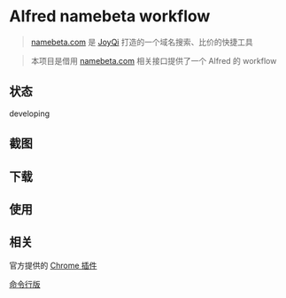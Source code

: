 # Alfred namebeta workflow

> [namebeta.com](https://namebeta.com/) 是 [JoyQi](https://joyqi.com/) 打造的一个域名搜索、比价的快捷工具

> 本项目是借用 [namebeta.com](https://namebeta.com/)  相关接口提供了一个 Alfred 的 workflow

## 状态
developing
## 截图
## 下载
## 使用
## 相关

官方提供的 [Chrome 插件](https://chrome.google.com/webstore/detail/namebeta-smart-domain-too/opndpgdlkdoeiajepgfdnjedknaohhmg)

[命令行版](https://github.com/TimothyYe/namebeta)


